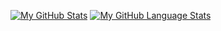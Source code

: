 [![My GitHub Stats](https://github-readme-stats.vercel.app/api/?username=NLKNguyen&theme=tokyo&show_icons=true&count_private=true)]()
[![My GitHub Language Stats](https://github-readme-stats.vercel.app/api/top-langs/?username=NLKNguyen&langs_count=5&theme=default)]()
